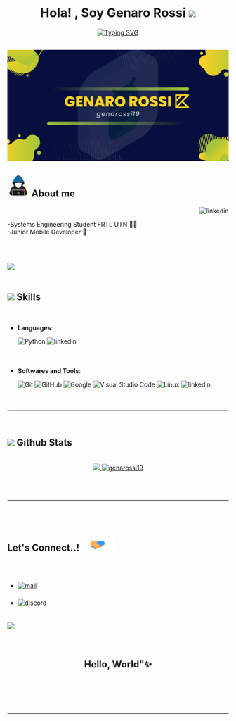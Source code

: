 <h1 align="center"><b>Hola! , Soy Genaro Rossi </b><img src="https://media.giphy.com/media/hvRJCLFzcasrR4ia7z/giphy.gif" width="35"></h1>
<!--  -->
<p align="center">
  <a href="https://git.io/typing-svg"><img src="https://readme-typing-svg.demolab.com?font=Fira+Code&pause=500&width=435&lines=Hello, World!;Code is poetry;Stay hungry, stay foolish;It's not a bug, it's a feature;Talk is cheap, show me the code;Programming is the closest thing we have to a superpower;The best error message is the one that never shows up;Real artists ship;" alt="Typing SVG" /></a>
</p>


<br>
<img src="https://github.com/genarossi19/genarossi19/blob/main/banner.jpg?raw=true">





	
## <picture><img src = "https://github.com/0xAbdulKhalid/0xAbdulKhalid/raw/main/assets/mdImages/about_me.gif" width = 50px></picture> **About me**

<picture> <img align="right" src="https://img.shields.io/badge/-%2300acee.svg?color=59A96A&style=for-the-badge&logo=android&logoColor=white" alt=linkedin style="margin-bottom: 5px;"></picture>

<br>

-Systems Engineering Student FRTL UTN 👨‍🎓<br>
-Junior Mobile Developer 📱

<br><br>

<img src="https://user-images.githubusercontent.com/73097560/115834477-dbab4500-a447-11eb-908a-139a6edaec5c.gif"><br><br>

## <img src="https://media2.giphy.com/media/QssGEmpkyEOhBCb7e1/giphy.gif?cid=ecf05e47a0n3gi1bfqntqmob8g9aid1oyj2wr3ds3mg700bl&rid=giphy.gif" width ="25"><b> Skills</b>
<br>

<p align="center">

- **Languages**:
    
    
    ![Python](https://img.shields.io/badge/Python%20-%2314354C.svg?style=for-the-badge&logo=python&logoColor=white)
  <img src="https://img.shields.io/badge/  Kotlin-%2300acee.svg?color=405DE6&style=for-the-badge&logo=kotlin&logoColor=white" alt=linkedin style="margin-bottom: 5px;"/>


    
<br>

- **Softwares and Tools**:

    ![Git](https://img.shields.io/badge/git-%23F05033.svg?style=for-the-badge&logo=git&logoColor=white)
    ![GitHub](https://img.shields.io/badge/github-%23121011.svg?style=for-the-badge&logo=github&logoColor=white)
    ![Google](https://img.shields.io/badge/google-%234285F4.svg?style=for-the-badge&logo=google&logoColor=white)
    ![Visual Studio Code](https://img.shields.io/badge/Visual%20Studio%20Code-0078d7.svg?style=for-the-badge&logo=visual-studio-code&logoColor=white)
    ![Linux](https://img.shields.io/badge/Linux-FCC624?style=for-the-badge&logo=linux&logoColor=black)
  <img src="https://img.shields.io/badge/ AndroidStudio-%2300acee.svg?color=558B6E&style=for-the-badge&logo=androidstudio&logoColor=white" alt=linkedin style="margin-bottom: 5px;"/>


<br>

-----

<br>


## <img src="https://media.giphy.com/media/iY8CRBdQXODJSCERIr/giphy.gif" width="35"><b> Github Stats </b>
<br>

<div align="center">

<a href="https://github.com/genarossi19/">
  <img src="https://github-readme-stats.vercel.app/api?username=genarossi19&include_all_commits=true&count_private=true&show_icons=true&line_height=20&title_color=7A7ADB&icon_color=2234AE&text_color=D3D3D3&bg_color=0,000000,130F40" width="450"/>
  <img src="https://github-readme-stats.vercel.app/api/top-langs?username=genarossi19&show_icons=true&locale=en&layout=compact&line_height=20&title_color=7A7ADB&icon_color=2234AE&text_color=D3D3D3&bg_color=0,000000,130F40" width="375"  alt="genarossi19"/>

</a>
</div>

<br>
<br>
<br>

-----

<br>
<br>

## <b> Let's Connect..!</b><img src="https://github.com/0xAbdulKhalid/0xAbdulKhalid/raw/main/assets/mdImages/handshake.gif" width ="80">
<br>
<div align='left'>

<ul>



<br>

<li>
<a href="mailto:genaros.gr@gmail.com" target="_blank">
  <img src="https://img.shields.io/badge/gmail:%20genaros.gr@gmail.com-%23EA4335.svg?style=for-the-badge&logo=gmail&logoColor=white" alt="mail" style="margin-bottom: 5px;" />
</a>

</li>
<br>
<li>

  <a href="https://discord.com/channels/poizone19">
  <img src="https://img.shields.io/badge/Discord-%2300acee.svg?color=405DE6&style=for-the-badge&logo=discord&logoColor=white" alt="discord" style="margin-bottom: 5px;"/>
</a>



</li>
	
</ul>
</div>

<br>
<img src="https://user-images.githubusercontent.com/73097560/115834477-dbab4500-a447-11eb-908a-139a6edaec5c.gif">
<br>
<br>
<br>

<div align='center'>

## <b>Hello, World"✨</b>

</div>
<br>
<br>
<br>
<br>

---

<br>


